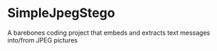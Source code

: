 # SimpleJpegStego
A barebones coding project that embeds and extracts text messages into/from JPEG pictures
